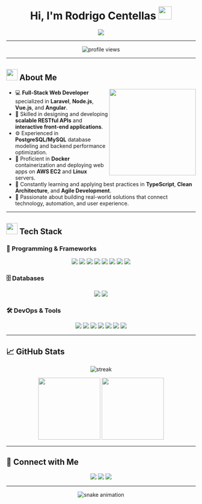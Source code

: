 <h1 align="center">Hi, I'm Rodrigo Centellas <img src="https://media.giphy.com/media/hvRJCLFzcasrR4ia7g/giphy.gif" width="35"></h1>

<p align="center">
  <a href="https://github.com/DenverCoder1/readme-typing-svg">
    <img src="https://readme-typing-svg.herokuapp.com?font=Fira+Code&color=%2336BCF7&size=25&center=true&vCenter=true&width=600&height=50&lines=Full-Stack+Web+Developer;Laravel+%7C+Node.js+%7C+Vue+%7C+Angular;Building+Modern+Web+Applications;API+Integration+%26+Automation;Passionate+about+Clean+%26+Scalable+Code">
  </a>
</p>

---

<p align="center"> 
  <img src="https://komarev.com/ghpvc/?username=Rodrigo-Centellas&label=Profile%20views&color=0e75b6&style=flat" alt="profile views"/> 
</p>

---

## <picture><img src="https://media.giphy.com/media/hvRJCLFzcasrR4ia7g/giphy.gif" width="30"></picture> About Me

<picture><img align="right" src="https://media.giphy.com/media/3o7aD4i4l3k1Yd2aWk/giphy.gif" width="230"></picture>

- 💻 **Full-Stack Web Developer** specialized in **Laravel**, **Node.js**, **Vue.js**, and **Angular**.  
- 🧩 Skilled in designing and developing **scalable RESTful APIs** and **interactive front-end applications**.  
- ⚙️ Experienced in **PostgreSQL/MySQL** database modeling and backend performance optimization.  
- 🐳 Proficient in **Docker** containerization and deploying web apps on **AWS EC2** and **Linux** servers.  
- 🧠 Constantly learning and applying best practices in **TypeScript**, **Clean Architecture**, and **Agile Development**.  
- 🚀 Passionate about building real-world solutions that connect technology, automation, and user experience.  

---

## <picture><img src="https://media.giphy.com/media/L1R1tvI9svkIWwpVYr/giphy.gif" width="30px"></picture> Tech Stack

### 🧠 Programming & Frameworks
<p align="center">
  <img src="https://img.shields.io/badge/PHP-777BB4?style=for-the-badge&logo=php&logoColor=white"/>
  <img src="https://img.shields.io/badge/Laravel-FF2D20?style=for-the-badge&logo=laravel&logoColor=white"/>
  <img src="https://img.shields.io/badge/Node.js-43853D?style=for-the-badge&logo=node.js&logoColor=white"/>
  <img src="https://img.shields.io/badge/Express.js-404D59?style=for-the-badge"/>
  <img src="https://img.shields.io/badge/Vue.js-4FC08D?style=for-the-badge&logo=vue.js&logoColor=white"/>
  <img src="https://img.shields.io/badge/Angular-DD0031?style=for-the-badge&logo=angular&logoColor=white"/>
  <img src="https://img.shields.io/badge/TypeScript-007ACC?style=for-the-badge&logo=typescript&logoColor=white"/>
  <img src="https://img.shields.io/badge/JavaScript-F7DF1E?style=for-the-badge&logo=javascript&logoColor=black"/>
</p>

### 🗄️ Databases
<p align="center">
  <img src="https://img.shields.io/badge/PostgreSQL-316192?style=for-the-badge&logo=postgresql&logoColor=white"/>
  <img src="https://img.shields.io/badge/MySQL-005C84?style=for-the-badge&logo=mysql&logoColor=white"/>
</p>

### 🛠️ DevOps & Tools
<p align="center">
  <img src="https://img.shields.io/badge/Docker-2496ED?style=for-the-badge&logo=docker&logoColor=white"/>
  <img src="https://img.shields.io/badge/Nginx-009639?style=for-the-badge&logo=nginx&logoColor=white"/>
  <img src="https://img.shields.io/badge/AWS-232F3E?style=for-the-badge&logo=amazonaws&logoColor=white"/>
  <img src="https://img.shields.io/badge/Linux-FCC624?style=for-the-badge&logo=linux&logoColor=black"/>
  <img src="https://img.shields.io/badge/Git-F05032?style=for-the-badge&logo=git&logoColor=white"/>
  <img src="https://img.shields.io/badge/GitHub-181717?style=for-the-badge&logo=github&logoColor=white"/>
  <img src="https://img.shields.io/badge/Postman-FF6C37?style=for-the-badge&logo=postman&logoColor=white"/>
</p>

---

## 📈 GitHub Stats

<p align="center">
  <img src="https://github-readme-streak-stats.herokuapp.com/?user=Rodrigo-Centellas&theme=tokyonight_duo" alt="streak"/>
</p>
<p align="center">
  <img height="165" src="https://github-readme-stats.vercel.app/api?username=Rodrigo-Centellas&show_icons=true&count_private=true&theme=tokyonight"/>
  <img height="165" src="https://github-readme-stats.vercel.app/api/top-langs?username=Rodrigo-Centellas&langs_count=8&layout=compact&theme=tokyonight"/>
</p>

---

## 🤝 Connect with Me
<p align="center">
  <a href="mailto:rodrigo.centellas1@gmail.com"><img src="https://img.shields.io/badge/Email-D14836?style=for-the-badge&logo=gmail&logoColor=white"/></a>
  <a href="https://www.linkedin.com/in/rodrigo-centellas/"><img src="https://img.shields.io/badge/LinkedIn-0A66C2?style=for-the-badge&logo=linkedin&logoColor=white"/></a>
  <a href="https://github.com/Rodrigo-Centellas"><img src="https://img.shields.io/badge/GitHub-181717?style=for-the-badge&logo=github&logoColor=white"/></a>
</p>

---

<p align="center">
  <img src="https://github.com/Rodrigo-Centellas/Rodrigo-Centellas/blob/output/github-contribution-grid-snake.svg" alt="snake animation"/>
</p>

